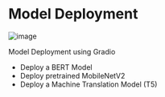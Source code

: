 # Model Deployment
![image](https://github.com/Salma-Jamal/Model-Deployment-/assets/59696258/f9b3f2db-d319-4a49-a783-115d5e279bd6)

Model Deployment using Gradio
- Deploy a BERT Model
- Deploy pretrained MobileNetV2
- Deploy a Machine Translation Model (T5)
